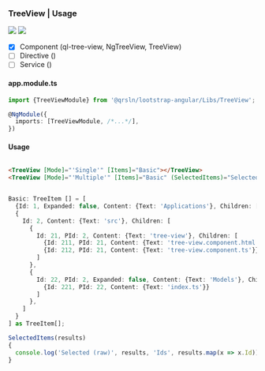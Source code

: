 ### TreeView | Usage

[![](https://img.shields.io/badge/Main-readme-white?style=for-the-badge)](../../readme.md)
[![](https://img.shields.io/badge/readme-white?style=for-the-badge)](readme.md)

- [x] Component (ql-tree-view, NgTreeView, TreeView)
- [ ] Directive ()
- [ ] Service ()

#### app.module.ts

```typescript
import {TreeViewModule} from '@qrsln/lootstrap-angular/Libs/TreeView';

@NgModule({
  imports: [TreeViewModule, /*...*/],
})
```  

#### Usage

```html

<TreeView [Mode]="'Single'" [Items]="Basic"></TreeView>
<TreeView [Mode]="'Multiple'" [Items]="Basic" (SelectedItems)="SelectedItems($event)"></TreeView>

```

```typescript

Basic: TreeItem [] = [
  {Id: 1, Expanded: false, Content: {Text: 'Applications'}, Children: [{Id: 11, Content: {Text: 'WebStorm'}}]},
  {
    Id: 2, Content: {Text: 'src'}, Children: [
      {
        Id: 21, PId: 2, Content: {Text: 'tree-view'}, Children: [
          {Id: 211, PId: 21, Content: {Text: 'tree-view.component.html'}},
          {Id: 212, PId: 21, Content: {Text: 'tree-view.component.ts'}}
        ]
      },
      {
        Id: 22, PId: 2, Expanded: false, Content: {Text: 'Models'}, Children: [
          {Id: 221, PId: 22, Content: {Text: 'index.ts'}}
        ]
      },
    ]
  }
] as TreeItem[];

SelectedItems(results)
{
  console.log('Selected (raw)', results, 'Ids', results.map(x => x.Id));
}

```
